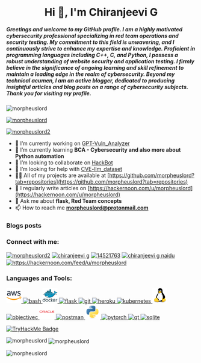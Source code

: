 <h1 align="center">Hi 👋, I'm Chiranjeevi G</h1>
<h5 align="centre">Greetings and welcome to my GitHub profile. I am a highly motivated cybersecurity professional specializing in red team operations and security testing. My commitment to this field is unwavering, and I continuously strive to enhance my expertise and knowledge. Proficient in programming languages including C++, C, and Python, I possess a robust understanding of website security and application testing. I firmly believe in the significance of ongoing learning and skill refinement to maintain a leading edge in the realm of cybersecurity. Beyond my technical acumen, I am an active blogger, dedicated to producing insightful articles and blog posts on a range of cybersecurity subjects. Thank you for visiting my profile.</h5>

<p align="left"> <img src="https://komarev.com/ghpvc/?username=morpheuslord&label=Profile%20views&color=0e75b6&style=flat" alt="morpheuslord" /> </p>

<p align="left"> <a href="https://github.com/ryo-ma/github-profile-trophy"><img src="https://github-profile-trophy.vercel.app/?username=morpheuslord" alt="morpheuslord" /></a> </p>

<p align="left"> <a href="https://twitter.com/morpheuslord2" target="blank"><img src="https://img.shields.io/twitter/follow/morpheuslord2?logo=twitter&style=for-the-badge" alt="morpheuslord2" /></a> </p>

- 🔭 I’m currently working on [GPT-Vuln_Analyzer](https://github.com/morpheuslord/GPT_Vuln-analyzer)
- 🌱 I’m currently learning **BCA - Cybersecurity and also more about Python automation**
- 👯 I’m looking to collaborate on [HackBot](https://github.com/morpheuslord/HackBot)
- 🤝 I’m looking for help with [CVE-llm_dataset](https://github.com/morpheuslord/CVE-llm_dataset)
- 👨‍💻 All of my projects are available at [https://github.com/morpheuslord?tab=repositories](https://github.com/morpheuslord?tab=repositories)
- 📝 I regularly write articles on [https://hackernoon.com/u/morpheuslord](https://hackernoon.com/u/morpheuslord)
- 💬 Ask me about **flask, Red Team concepts**
- 📫 How to reach me **morpheuslord@protonmail.com**

### Blogs posts
<!-- BLOG-POST-LIST:START -->
<!-- BLOG-POST-LIST:END -->

<h3 align="left">Connect with me:</h3>
<p align="left">
<a href="https://twitter.com/morpheuslord2" target="blank"><img align="center" src="https://raw.githubusercontent.com/rahuldkjain/github-profile-readme-generator/master/src/images/icons/Social/twitter.svg" alt="morpheuslord2" height="30" width="40" /></a>
<a href="https://linkedin.com/in/chiranjeevi g" target="blank"><img align="center" src="https://raw.githubusercontent.com/rahuldkjain/github-profile-readme-generator/master/src/images/icons/Social/linked-in-alt.svg" alt="chiranjeevi g" height="30" width="40" /></a>
<a href="https://stackoverflow.com/users/14521763" target="blank"><img align="center" src="https://raw.githubusercontent.com/rahuldkjain/github-profile-readme-generator/master/src/images/icons/Social/stack-overflow.svg" alt="14521763" height="30" width="40" /></a>
<a href="https://kaggle.com/chiranjeevi g naidu" target="blank"><img align="center" src="https://raw.githubusercontent.com/rahuldkjain/github-profile-readme-generator/master/src/images/icons/Social/kaggle.svg" alt="chiranjeevi g naidu" height="30" width="40" /></a>
<a href="/https://hackernoon.com/feed/u/morpheuslord" target="blank"><img align="center" src="https://raw.githubusercontent.com/rahuldkjain/github-profile-readme-generator/master/src/images/icons/Social/rss.svg" alt="https://hackernoon.com/feed/u/morpheuslord" height="30" width="40" /></a>
</p>

<h3 align="left">Languages and Tools:</h3>
<p align="left"> <a href="https://aws.amazon.com" target="_blank" rel="noreferrer"> <img src="https://raw.githubusercontent.com/devicons/devicon/master/icons/amazonwebservices/amazonwebservices-original-wordmark.svg" alt="aws" width="40" height="40"/> </a> <a href="https://www.gnu.org/software/bash/" target="_blank" rel="noreferrer"> <img src="https://www.vectorlogo.zone/logos/gnu_bash/gnu_bash-icon.svg" alt="bash" width="40" height="40"/> </a> <a href="https://www.docker.com/" target="_blank" rel="noreferrer"> <img src="https://raw.githubusercontent.com/devicons/devicon/master/icons/docker/docker-original-wordmark.svg" alt="docker" width="40" height="40"/> </a> <a href="https://flask.palletsprojects.com/" target="_blank" rel="noreferrer"> <img src="https://www.vectorlogo.zone/logos/pocoo_flask/pocoo_flask-icon.svg" alt="flask" width="40" height="40"/> </a> <a href="https://git-scm.com/" target="_blank" rel="noreferrer"> <img src="https://www.vectorlogo.zone/logos/git-scm/git-scm-icon.svg" alt="git" width="40" height="40"/> </a> <a href="https://heroku.com" target="_blank" rel="noreferrer"> <img src="https://www.vectorlogo.zone/logos/heroku/heroku-icon.svg" alt="heroku" width="40" height="40"/> </a> <a href="https://kubernetes.io" target="_blank" rel="noreferrer"> <img src="https://www.vectorlogo.zone/logos/kubernetes/kubernetes-icon.svg" alt="kubernetes" width="40" height="40"/> </a> <a href="https://www.linux.org/" target="_blank" rel="noreferrer"> <img src="https://raw.githubusercontent.com/devicons/devicon/master/icons/linux/linux-original.svg" alt="linux" width="40" height="40"/> </a> <a href="https://developer.apple.com/library/archive/documentation/Cocoa/Conceptual/ProgrammingWithObjectiveC/Introduction/Introduction.html" target="_blank" rel="noreferrer"> <img src="https://www.vectorlogo.zone/logos/apple_objectivec/apple_objectivec-icon.svg" alt="objectivec" width="40" height="40"/> </a> <a href="https://www.oracle.com/" target="_blank" rel="noreferrer"> <img src="https://raw.githubusercontent.com/devicons/devicon/master/icons/oracle/oracle-original.svg" alt="oracle" width="40" height="40"/> </a> <a href="https://postman.com" target="_blank" rel="noreferrer"> <img src="https://www.vectorlogo.zone/logos/getpostman/getpostman-icon.svg" alt="postman" width="40" height="40"/> </a> <a href="https://www.python.org" target="_blank" rel="noreferrer"> <img src="https://raw.githubusercontent.com/devicons/devicon/master/icons/python/python-original.svg" alt="python" width="40" height="40"/> </a> <a href="https://pytorch.org/" target="_blank" rel="noreferrer"> <img src="https://www.vectorlogo.zone/logos/pytorch/pytorch-icon.svg" alt="pytorch" width="40" height="40"/> </a> <a href="https://www.qt.io/" target="_blank" rel="noreferrer"> <img src="https://upload.wikimedia.org/wikipedia/commons/0/0b/Qt_logo_2016.svg" alt="qt" width="40" height="40"/> </a> <a href="https://www.sqlite.org/" target="_blank" rel="noreferrer"> <img src="https://www.vectorlogo.zone/logos/sqlite/sqlite-icon.svg" alt="sqlite" width="40" height="40"/> </a> </p>

[![TryHackMe Badge](https://tryhackme-badges.s3.amazonaws.com/morpheuslord.png)](https://tryhackme.com/p/morpheuslord)<br>
<p><img align="left" src="https://github-readme-stats.vercel.app/api/top-langs?username=morpheuslord&show_icons=true&locale=en&layout=compact" alt="morpheuslord" /></p>

<p>&nbsp;<img align="center" src="https://github-readme-stats.vercel.app/api?username=morpheuslord&show_icons=true&locale=en" alt="morpheuslord" /></p>

<p><img align="center" src="https://github-readme-streak-stats.herokuapp.com/?user=morpheuslord&" alt="morpheuslord" /></p>
